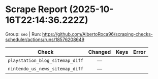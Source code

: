 # Scrape Report (2025-10-16T22:14:36.222Z)

Group: `seo`  |  Run: https://github.com/AlbertoRoca96/scraping-checks-scheduler/actions/runs/18576208649

| Check | Changed | Keys | Error |
|---|:---:|:--|:--|
| `playstation_blog_sitemap_diff` | — |  |  |
| `nintendo_us_news_sitemap_diff` | — |  |  |
